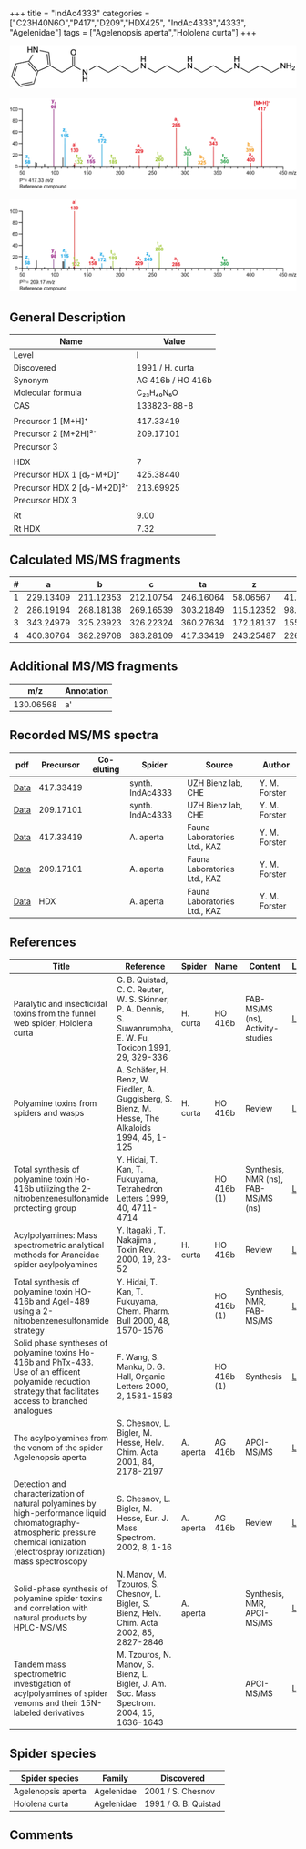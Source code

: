 +++
title = "IndAc4333"
categories = ["C23H40N6O","P417","D209","HDX425",
"IndAc4333","4333",
"Agelenidae"]
tags = ["Agelenopsis aperta","Hololena curta"]
+++

![](/img/IndAc4333.png)

![](/img_MSMS/417_IndAc4333.png?classes=border)

![](/img_MSMS/417_IndAc4333_2.png?classes=border)

## General Description

| Name                        | Value             |
|-----------------------------|-------------------|
| Level                       | I                 |
| Discovered                  | 1991 / H. curta   |
| Synonym                     | AG 416b / HO 416b |
| Molecular formula           | C₂₃H₄₀N₆O         |
| CAS                         | 133823-88-8       |
|                             |                   |
| Precursor 1 [M+H]⁺          | 417.33419         |
| Precursor 2 [M+2H]²⁺        | 209.17101         |
| Precursor 3                 |                   |
|                             |                   |
| HDX                         | 7                 |
| Precursor HDX 1 [d₇-M+D]⁺   | 425.38440         |
| Precursor HDX 2 [d₇-M+2D]²⁺ | 213.69925         |
| Precursor HDX 3             |                   |
|                             |                   |
| Rt                          | 9.00              |
| Rt HDX                      | 7.32              |

## Calculated MS/MS fragments

| # | a         | b         | c         | ta        | z         | y         | tz        |
|---|-----------|-----------|-----------|-----------|-----------|-----------|-----------|
| 1 | 229.13409 | 211.12353 | 212.10754 | 246.16064 | 58.06567  | 41.03912  | 75.09222  |
| 2 | 286.19194 | 268.18138 | 269.16539 | 303.21849 | 115.12352 | 98.09697  | 132.15007 |
| 3 | 343.24979 | 325.23923 | 326.22324 | 360.27634 | 172.18137 | 155.15482 | 189.20792 |
| 4 | 400.30764 | 382.29708 | 383.28109 | 417.33419 | 243.25487 | 226.22832 | 260.28142 |

## Additional MS/MS fragments

| m/z       | Annotation |
|-----------|------------|
| 130.06568 | a'         |

## Recorded MS/MS spectra

| pdf                                            | Precursor | Co-eluting | Spider           | Source                       | Author        |
|------------------------------------------------|-----------|------------|------------------|------------------------------|---------------|
| [Data](/pdf/417_IndAc4333_9-00.pdf)            | 417.33419 |            | synth. IndAc4333 | UZH Bienz lab, CHE           | Y. M. Forster |
| [Data](/pdf/417_IndAc4333_9-00_2.pdf)          | 209.17101 |            | synth. IndAc4333 | UZH Bienz lab, CHE           | Y. M. Forster |
| [Data](/pdf/A-aperta/417_IndAc4333_Aa.pdf)     | 417.33419 |            | A. aperta        | Fauna Laboratories Ltd., KAZ | Y. M. Forster |
| [Data](/pdf/A-aperta/417_IndAc4333_Aa_2.pdf)   | 209.17101 |            | A. aperta        | Fauna Laboratories Ltd., KAZ | Y. M. Forster |
| [Data](/pdf/A-aperta/417_IndAc4333_Aa_HDX.pdf) | HDX       |            | A. aperta        | Fauna Laboratories Ltd., KAZ | Y. M. Forster |

## References

| Title  | Reference | Spider | Name | Content | Link |
|--------|-----------|--------|------|---------|------|
| Paralytic and insecticidal toxins from the funnel web spider, Hololena curta                                                                                                        | G. B. Quistad, C. C. Reuter, W. S. Skinner, P. A. Dennis, S. Suwanrumpha, E. W. Fu, Toxicon 1991, 29, 329-336|H. curta|HO 416b|FAB-MS/MS (ns), Activity-studies|[Link](https://www.sciencedirect.com/science/article/pii/004101019190286Z) |
| Polyamine toxins from spiders and wasps                                                                                                                                             | A. Schäfer, H. Benz, W. Fiedler, A. Guggisberg, S. Bienz, M. Hesse, The Alkaloids 1994, 45, 1-125|H. curta|HO 416b|Review|[Link](https://www.sciencedirect.com/science/article/pii/S009995980860276X)                                      |
| Total synthesis of polyamine toxin Ho-416b utilizing the 2-nitrobenzenesulfonamide protecting group                                                                                 | Y. Hidai, T. Kan, T. Fukuyama, Tetrahedron Letters 1999, 40, 4711-4714|  |HO 416b (1)| Synthesis, NMR (ns), FAB-MS/MS (ns)|[Link](https://www.sciencedirect.com/science/article/pii/S0040403999008515)                                         |
| Acylpolyamines: Mass spectrometric analytical methods for Araneidae spider acylpolyamines                                                                                           | Y. Itagaki , T. Nakajima , Toxin Rev. 2000, 19, 23-52|H. curta|HO 416b|Review|[Link](https://www.tandfonline.com/doi/abs/10.1081/TXR-100100314)                                                                                            |
| Total synthesis of polyamine toxin HO-416b and Agel-489 using a 2-nitrobenzenesulfonamide strategy                                                                                  | Y. Hidai, T. Kan, T. Fukuyama, Chem. Pharm. Bull 2000, 48, 1570-1576| |HO 416b (1)|Synthesis, NMR, FAB-MS/MS|[Link](https://www.jstage.jst.go.jp/article/cpb1958/48/10/48_10_1570/_article)                                                  |
| Solid phase syntheses of polyamine toxins Ho-416b and PhTx-433. Use of an efficent polyamide reduction strategy that facilitates access to branched analogues                       | F. Wang, S. Manku, D. G. Hall, Organic Letters 2000, 2, 1581-1583| | HO 416b (1)|Synthesis|[Link](https://pubs.acs.org/doi/abs/10.1021/ol005817b)                                                                                             |
| The acylpolyamines from the venom of the spider Agelenopsis aperta                                                                                                                  | S. Chesnov, L. Bigler, M. Hesse, Helv. Chim. Acta 2001, 84, 2178-2197|A. aperta|AG 416b|APCI-MS/MS|[Link](https://onlinelibrary.wiley.com/doi/abs/10.1002/1522-2675%2820010815%2984%3A8%3C2178%3A%3AAID-HLCA2178%3E3.0.CO%3B2-N)           |
| Detection and characterization of natural polyamines by high-performance liquid chromatography-atmospheric pressure chemical ionization (electrospray ionization) mass spectroscopy | S. Chesnov, L. Bigler, M. Hesse, Eur. J. Mass Spectrom. 2002, 8, 1-16|A. aperta|AG 416b|Review|[Link](https://journals.sagepub.com/doi/abs/10.1255/ejms.467)                                                                               |
| Solid-phase synthesis of polyamine spider toxins and correlation with natural products by HPLC-MS/MS                                                                                | N. Manov, M. Tzouros, S. Chesnov, L. Bigler, S. Bienz, Helv. Chim. Acta 2002, 85, 2827-2846|A. aperta| |Synthesis, NMR, APCI-MS/MS|[Link](https://onlinelibrary.wiley.com/doi/abs/10.1002/1522-2675%28200209%2985%3A9%3C2827%3A%3AAID-HLCA2827%3E3.0.CO%3B2-5)                                                         |
| Tandem mass spectrometric investigation of acylpolyamines of spider venoms and their 15N-labeled derivatives                                                                        | M. Tzouros, N. Manov, S. Bienz, L. Bigler, J. Am. Soc. Mass Spectrom. 2004, 15, 1636-1643|| |APCI-MS/MS|[Link](https://doi.org/10.1016/j.jasms.2004.07.020)                                                                                  |

## Spider species

| Spider species     | Family     | Discovered           |
|--------------------|------------|----------------------|
| Agelenopsis aperta | Agelenidae | 2001 / S. Chesnov    |
| Hololena curta     | Agelenidae | 1991 / G. B. Quistad |

## Comments